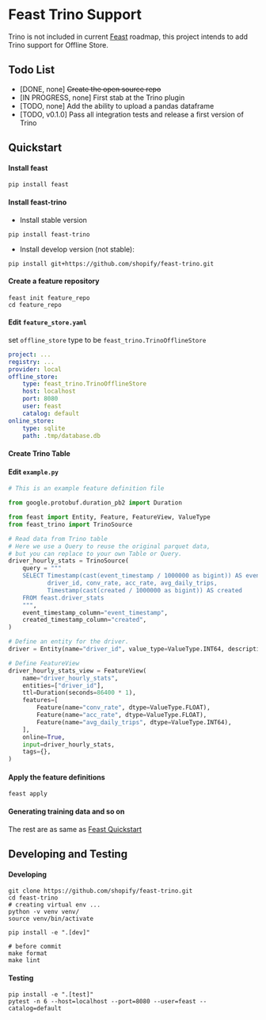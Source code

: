 # Feast Trino Support

Trino is not included in current [Feast](https://github.com/feast-dev/feast) roadmap, this project intends to add Trino support for Offline Store.  

## Todo List
- [DONE, none] ~~Create the open source repo~~
- [IN PROGRESS, none] First stab at the Trino plugin
- [TODO, none] Add the ability to upload a pandas dataframe
- [TODO, v0.1.0] Pass all integration tests and release a first version of Trino

## Quickstart

#### Install feast

```shell
pip install feast
```

#### Install feast-trino

- Install stable version

```shell
pip install feast-trino
```

- Install develop version (not stable):

```shell
pip install git+https://github.com/shopify/feast-trino.git 
```

#### Create a feature repository

```shell
feast init feature_repo
cd feature_repo
```

#### Edit `feature_store.yaml`

set `offline_store` type to be `feast_trino.TrinoOfflineStore`

```yaml
project: ...
registry: ...
provider: local
offline_store:
    type: feast_trino.TrinoOfflineStore
    host: localhost
    port: 8080
    user: feast
    catalog: default
online_store:
    type: sqlite
    path: .tmp/database.db
```

#### Create Trino Table
<!-- TODO -->

#### Edit `example.py`

```python
# This is an example feature definition file

from google.protobuf.duration_pb2 import Duration

from feast import Entity, Feature, FeatureView, ValueType
from feast_trino import TrinoSource

# Read data from Trino table
# Here we use a Query to reuse the original parquet data, 
# but you can replace to your own Table or Query.
driver_hourly_stats = TrinoSource(
    query = """
    SELECT Timestamp(cast(event_timestamp / 1000000 as bigint)) AS event_timestamp, 
           driver_id, conv_rate, acc_rate, avg_daily_trips, 
           Timestamp(cast(created / 1000000 as bigint)) AS created 
    FROM feast.driver_stats
    """,
    event_timestamp_column="event_timestamp",
    created_timestamp_column="created",
)

# Define an entity for the driver.
driver = Entity(name="driver_id", value_type=ValueType.INT64, description="driver id", )

# Define FeatureView
driver_hourly_stats_view = FeatureView(
    name="driver_hourly_stats",
    entities=["driver_id"],
    ttl=Duration(seconds=86400 * 1),
    features=[
        Feature(name="conv_rate", dtype=ValueType.FLOAT),
        Feature(name="acc_rate", dtype=ValueType.FLOAT),
        Feature(name="avg_daily_trips", dtype=ValueType.INT64),
    ],
    online=True,
    input=driver_hourly_stats,
    tags={},
)
```

#### Apply the feature definitions

```shell
feast apply
```

#### Generating training data and so on

The rest are as same as [Feast Quickstart](https://docs.feast.dev/quickstart#generating-training-data)


## Developing and Testing

#### Developing

```shell
git clone https://github.com/shopify/feast-trino.git
cd feast-trino
# creating virtual env ...
python -v venv venv/
source venv/bin/activate

pip install -e ".[dev]"

# before commit
make format
make lint
```

#### Testing

```shell
pip install -e ".[test]"
pytest -n 6 --host=localhost --port=8080 --user=feast --catalog=default
```
